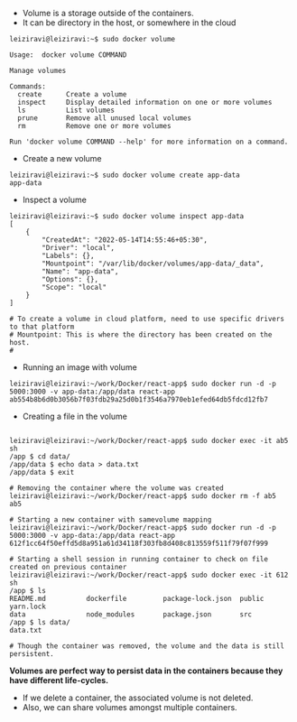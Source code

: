 - Volume is a storage outside of the containers.
- It can be directory in the host, or somewhere in the cloud

```shell
leiziravi@leiziravi:~$ sudo docker volume

Usage:  docker volume COMMAND

Manage volumes

Commands:
  create      Create a volume
  inspect     Display detailed information on one or more volumes
  ls          List volumes
  prune       Remove all unused local volumes
  rm          Remove one or more volumes

Run 'docker volume COMMAND --help' for more information on a command.
```


- Create a new volume
```shell
leiziravi@leiziravi:~$ sudo docker volume create app-data
app-data

```

- Inspect a volume
```shell
leiziravi@leiziravi:~$ sudo docker volume inspect app-data
[
    {
        "CreatedAt": "2022-05-14T14:55:46+05:30",
        "Driver": "local",
        "Labels": {},
        "Mountpoint": "/var/lib/docker/volumes/app-data/_data",
        "Name": "app-data",
        "Options": {},
        "Scope": "local"
    }
]

# To create a volume in cloud platform, need to use specific drivers to that platform
# Mountpoint: This is where the directory has been created on the host.
# 

```
- Running an image with volume
```shell
leiziravi@leiziravi:~/work/Docker/react-app$ sudo docker run -d -p 5000:3000 -v app-data:/app/data react-app
ab554b8b6d0b3056b7f03fdb29a25d0b1f3546a7970eb1efed64db5fdcd12fb7

```
- Creating a file in the volume
```shell

leiziravi@leiziravi:~/work/Docker/react-app$ sudo docker exec -it ab5 sh
/app $ cd data/
/app/data $ echo data > data.txt
/app/data $ exit

```

```shell
# Removing the container where the volume was created
leiziravi@leiziravi:~/work/Docker/react-app$ sudo docker rm -f ab5
ab5

# Starting a new container with samevolume mapping
leiziravi@leiziravi:~/work/Docker/react-app$ sudo docker run -d -p 5000:3000 -v app-data:/app/data react-app
612f1cc64f50effd5d8a951a61d34118f303fb8d408c813559f511f79f07f999

# Starting a shell session in running container to check on file created on previous container
leiziravi@leiziravi:~/work/Docker/react-app$ sudo docker exec -it 612 sh
/app $ ls
README.md          dockerfile         package-lock.json  public             yarn.lock
data               node_modules       package.json       src
/app $ ls data/
data.txt

# Though the container was removed, the volume and the data is still persistent.

```
__Volumes are perfect way to persist data in the containers because they have different life-cycles.__

- If we delete a container, the associated volume is not deleted. 
- Also, we can share volumes amongst multiple containers.
